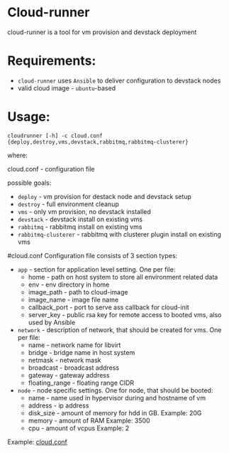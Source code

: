 # Cloud-runner
cloud-runner is a tool for vm provision and devstack deployment

# Requirements:
 - `cloud-runner` uses `Ansible` to deliver configuration to devstack nodes
 - valid cloud image - `ubuntu`-based

# Usage:

    cloudrunner [-h] -c cloud.conf {deploy,destroy,vms,devstack,rabbitmq,rabbitmq-clusterer}

where:

cloud.conf - configuration file 

possible goals:

 - `deploy` - vm provision for destack node and devstack setup
 - `destroy` - full environment cleanup
 - `vms` - only vm provision, no devstack installed
 - `devstack` - devstack install on existing vms
 - `rabbitmq` - rabbitmq install on existing vms
 - `rabbitmq-clusterer` - rabbitmq with clusterer plugin install on existing vms

#cloud.conf
 Configuration file consists of 3 section types:
 
 - `app` - section for application level setting. One per file:
     * home - path on host system to store all environment related data
     * env - env directory in home
     * image_path - path to cloud-image
     * image_name - image file name
     * callback_port - port to serve ass callback for cloud-init
     * server_key - public rsa key for remote access to booted vms, also used by Ansible
 - `network` - description of network, that should be created for vms. One per file:
     * name - network name for libvirt
     * bridge - bridge name in host system
     * netmask - network mask
     * broadcast - broadcast address
     * gateway - gateway address
     * floating_range - floating range CIDR
 - `node` - node specific settings. One for node, that should be booted:
     * name - name used in hypervisor during and hostname of vm
     * address - ip address
     * disk_size - amount of  memory for hdd in GB. Example: 20G
     * memory - amount of RAM Example: 3500
     * cpu - amount of vcpus Example: 2


Example: 
[cloud.conf][1]

[1]:https://github.com/timofei-durakov/cloud-runner/blob/master/cloud.conf
